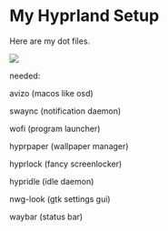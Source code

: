 # My  Hyprland Setup 

Here are my dot files.

<img src="./desktop.gif"/>

<p>needed:</p>
<p>avizo (macos like osd)</p>
<p>swaync (notification daemon)</p>
<p>wofi (program launcher)</p>
<p>hyprpaper (wallpaper manager)</p>
<p>hyprlock (fancy screenlocker)</p>
<p>hypridle (idle daemon)</p>
<p>nwg-look (gtk settings gui)</p>
<p>waybar (status bar)</p>

